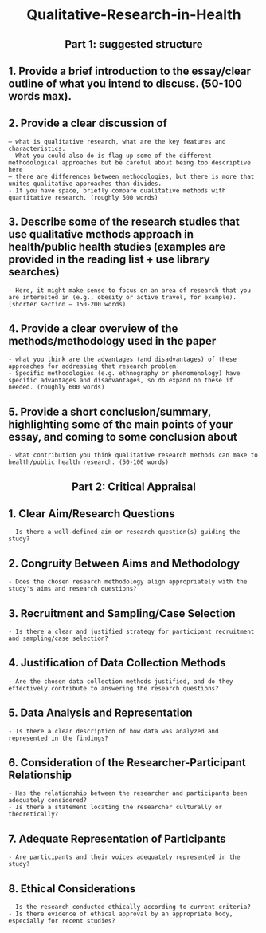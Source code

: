 <h1 align = 'center'> Qualitative-Research-in-Health </h1>

<h2 align = 'center'> Part 1: suggested structure</h2>

## 1. Provide a brief introduction to the essay/clear outline of what you intend to discuss. (50-100 words max).

## 2. Provide a clear discussion of
    – what is qualitative research, what are the key features and characteristics. 
    - What you could also do is flag up some of the different methodological approaches but be careful about being too descriptive here 
    – there are differences between methodologies, but there is more that unites qualitative approaches than divides.
    - If you have space, briefly compare qualitative methods with quantitative research. (roughly 500 words)

## 3. Describe some of the research studies that use qualitative methods approach in health/public health studies (examples are provided in the reading list + use library searches)
    - Here, it might make sense to focus on an area of research that you are interested in (e.g., obesity or active travel, for example). (shorter section – 150-200 words)

## 4. Provide a clear overview of the methods/methodology used in the paper
    - what you think are the advantages (and disadvantages) of these approaches for addressing that research problem
    - Specific methodologies (e.g. ethnography or phenomenology) have specific advantages and disadvantages, so do expand on these if needed. (roughly 600 words)

## 5. Provide a short conclusion/summary, highlighting some of the main points of your essay, and coming to some conclusion about
    - what contribution you think qualitative research methods can make to health/public health research. (50-100 words)



<h2 align = 'center'> Part 2: Critical Appraisal </h2>

## 1. Clear Aim/Research Questions
    - Is there a well-defined aim or research question(s) guiding the study?

## 2. Congruity Between Aims and Methodology
    - Does the chosen research methodology align appropriately with the study's aims and research questions?

## 3. Recruitment and Sampling/Case Selection
    - Is there a clear and justified strategy for participant recruitment and sampling/case selection?

## 4. Justification of Data Collection Methods
    - Are the chosen data collection methods justified, and do they effectively contribute to answering the research questions?

## 5. Data Analysis and Representation
    - Is there a clear description of how data was analyzed and represented in the findings?

## 6. Consideration of the Researcher-Participant Relationship
    - Has the relationship between the researcher and participants been adequately considered?
    - Is there a statement locating the researcher culturally or theoretically?

## 7. Adequate Representation of Participants
    - Are participants and their voices adequately represented in the study?

## 8. Ethical Considerations
    - Is the research conducted ethically according to current criteria?
    - Is there evidence of ethical approval by an appropriate body, especially for recent studies?

